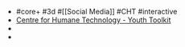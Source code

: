 - #core+ #3d #[[Social Media]] #CHT #interactive
- [Centre for Humane Technology - Youth Toolkit](https://www.humanetech.com/youth)
-
-